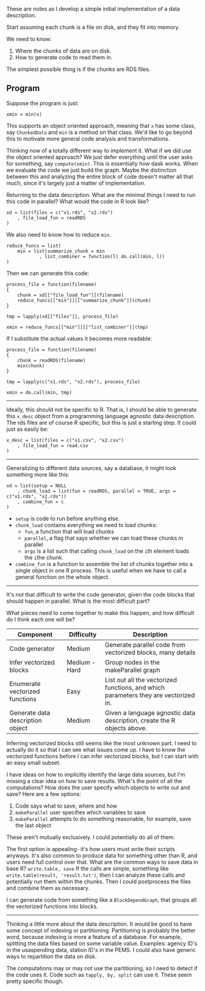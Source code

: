 These are notes as I develop a simple initial implementation of a data description.

Start assuming each chunk is a file on disk, and they fit into memory.

We need to know:
1. Where the chunks of data are on disk.
2. How to generate code to read them in.

The simplest possible thing is if the chunks are RDS files.

## Program

Suppose the program is just:

```{r}
xmin = min(x)
```

This supports an object oriented approach, meaning that `x` has some class, say `ChunkedData` and `min` is a method on that class.
We'd like to go beyond this to motivate more general code analysis and transformations.

Thinking now of a totally different way to implement it.
What if we did use the object oriented approach?
We just defer everything until the user asks for something, say `compute(xmin)`.
This is essentially how dask works.
When we evaluate the code we just build the graph.
Maybe the distinction between this and analyzing the entire block of code doesn't matter all that much, since it's largely just a matter of implementation.

Returning to the data description.
What are the minimal things I need to run this code in parallel?
What would the code in R look like?

```{r}
xd = list(files = c("x1.rds", "x2.rds")
    , file_load_fun = readRDS
)
```

We also need to know how to reduce `min`.

```{r}
reduce_funcs = list(
    min = list(summarize_chunk = min
            , list_combiner = function(l) do.call(min, l))
)
```

Then we can generate this code:

```{r}
process_file = function(filename)
{
    chunk = xd[["file_load_fun"]](filename)
    reduce_funcs[["min"]][["summarize_chunk"]](chunk)
}

tmp = lapply(xd[["files"]], process_file)

xmin = reduce_funcs[["min"]][["list_combiner"]](tmp)
```

If I substitute the actual values it becomes more readable:

```{r}
process_file = function(filename)
{
    chunk = readRDS(filename)
    min(chunk)
}

tmp = lapply(c("x1.rds", "x2.rds"), process_file)

xmin = do.call(min, tmp)
```

-------

Ideally, this should not be specific to R.
That is, I should be able to generate this `x_desc` object from a programming language agnostic data description.
The rds files are of course R specific, but this is just a starting step.
It could just as easily be:

```{r}
x_desc = list(files = c("x1.csv", "x2.csv")
    , file_load_fun = read.csv
)
```

-------

Generalizing to different data sources, say a database, it might look something more like this:

```{r}
xd = list(setup = NULL
    , chunk_load = list(fun = readRDS, parallel = TRUE, args = c("x1.rds", "x2.rds"))
    , combine_fun = c
)
```

- `setup` is code to run before anything else.
- `chunk_load` contains everything we need to load chunks:
    - `fun`, a function that will load chunks
    - `parallel`, a flag that says whether we can load these chunks in parallel
    - `args` is a list such that calling `chunk_load` on the `i`th element loads the `i`the chunk.
- `combine_fun` is a function to assemble the list of chunks together into a single object in one R process.
    This is useful when we have to call a general function on the whole object.

------------------------------------------------------------

It's not that difficult to write the code generator, given the code blocks that should happen in parallel.
What is the most difficult part?

What pieces need to come together to make this happen, and how difficult do I think each one will be?

Component   |   Difficulty  |   Description   
------------|---------------|-------------------------------
Code generator  |   Medium     |   Generate parallel code from vectorized blocks, many details
Infer vectorized blocks |   Medium - Hard | Group nodes in the makeParallel graph
Enumerate vectorized functions  |   Easy    | List out all the vectorized functions, and which parameters they are vectorized in.
Generate data description object  |   Medium    | Given a language agnostic data description, create the R objects above.

Inferring vectorized blocks still seems like the most unknown part.
I need to actually do it so that I can see what issues come up.
I have to know the vectorized functions before I can infer vectorized blocks, but I can start with an easy small subset.

I have ideas on how to implicitly identify the large data sources, but I'm missing a clear idea on how to save results.
What's the point of all the computations?
How does the user specify which objects to write out and save?
Here are a few options:

1. Code says what to save, where and how
1. `makeParallel` user specifies which variables to save
2. `makeParallel` attempts to do something reasonable, for example, save the last object

These aren't mutually exclusively. I could potentially do all of them.

The first option is appealing- it's how users must write their scripts anyways.
It's also common to produce data for something other than R, and users need full control over that.
What are the common ways to save data in base R? `write.table, save`
If the calls are simple, something like `write.table(result, 'result.txt')`, then I can analyze these calls and potentially run them within the chunks.
Then I could postprocess the files and combine them as necessary.

I can generate code from something like a `BlockDependGraph`, that groups all the vectorized functions into blocks.


------------------------------------------------------------

Thinking a little more about the data description.
It would be good to have some concept of indexing or partitioning.
Partitioning is probably the better word, because indexing is more a feature of a database.
For example, splitting the data files based on some variable value.
Examples: agency ID's in the usaspending data, station ID's in the PEMS.
I could also have generic ways to repartition the data on disk.

The computations may or may not use the partitioning, so I need to detect if the code uses it.
Code such as `tapply, by, split` can use it.
These seem pretty specific though.


